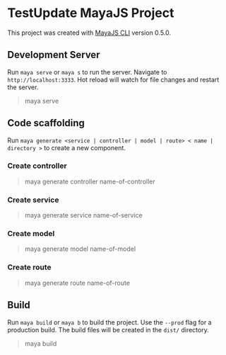 # TestUpdate MayaJS Project

This project was created with [MayaJS CLI](https://github.com/mayajs/cli) version 0.5.0.

## Development Server

Run `maya serve` or `maya s` to run the server. Navigate to `http://localhost:3333`. Hot reload will watch for file changes and restart the server.

> maya serve

## Code scaffolding

Run `maya generate <service | controller | model | route> < name | directory >` to create a new component.

### Create controller
> maya generate controller name-of-controller

### Create service
> maya generate service name-of-service

### Create model
> maya generate model name-of-model

### Create route
> maya generate route name-of-route

## Build

Run `maya build` or `maya b` to build the project. Use the `--prod` flag for a production build. The build files will be created in the `dist/` directory.

> maya build